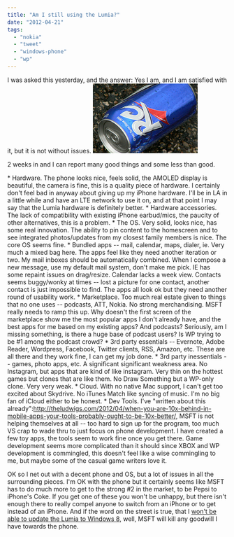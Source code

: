 ```yaml
---
title: "Am I still using the Lumia?"
date: "2012-04-21"
tags: 
  - "nokia"
  - "tweet"
  - "windows-phone"
  - "wp"
---
```


I was asked this yesterday, and the answer: Yes I am, and I am satisfied with it, but it is not without issues. [![](images/2208763076_24f45302b2_m.jpg "2208763076_24f45302b2_m")](http://theludwigs.com/wp-content/uploads/2012/04/2208763076_24f45302b2_m.jpg)

2 weeks in and I can report many good things and some less than good.

\* Hardware. The phone looks nice, feels solid, the AMOLED display is beautiful, the camera is fine, this is a quality piece of hardware. I certainly don't feel bad in anyway about giving up my iPhone hardware. I'll be in LA in a little while and have an LTE network to use it on, and at that point I may say that the Lumia hardware is definitely better. \* Hardware accessories. The lack of compatibility with existing iPhone earbud/mics, the paucity of other alternatives, this is a problem. \* The OS. Very solid, looks nice, has some real innovation. The ability to pin content to the homescreen and to see integrated photos/updates from my closest family members is nice. The core OS seems fine. \* Bundled apps -- mail, calendar, maps, dialer, ie. Very much a mixed bag here. The apps feel like they need another iteration or two. My mail inboxes should be automatically combined. When I compose a new message, use my default mail system, don't make me pick. IE has some repaint issues on drag/resize. Calendar lacks a week view. Contacts seems buggy/wonky at times -- lost a picture for one contact, another contact is just impossible to find. The apps all look ok but they need another round of usability work. \* Marketplace. Too much real estate given to things that no one uses -- podcasts, ATT, Nokia. No strong merchandising. MSFT really needs to ramp this up. Why doesn't the first screen of the marketplace show me the most popular apps I don't already have, and the best apps for me based on my existing apps? And podcasts? Seriously, am I missing something, is there a huge base of podcast users? Is WP trying to be #1 among the podcast crowd? \* 3rd party essentials -- Evernote, Adobe Reader, Wordpress, Facebook, Twitter clients, RSS, Amazon, etc. These are all there and they work fine, I can get my job done. \* 3rd party inessentials -- games, photo apps, etc. A significant significant weakness area. No Instagram, but apps that are kind of like instagram. Very thin on the hottest games but clones that are like them. No Draw Something but a WP-only clone. Very very weak. \* Cloud. With no native Mac support, I can't get too excited about Skydrive. No iTunes Match like syncing of music. I'm no big fan of iCloud either to be honest. \* Dev Tools. I've "written about this already":http://theludwigs.com/2012/04/when-you-are-10x-behind-in-mobile-apps-your-tools-probably-ought-to-be-10x-better/, MSFT is not helping themselves at all -- too hard to sign up for the program, too much VS crap to wade thru to just focus on phone development. I have created a few toy apps, the tools seem to work fine once you get there. Game development seems more complicated than it should since XBOX and WP development is commingled, this doesn't feel like a wise commingling to me, but maybe some of the casual game writers love it.

OK so I net out with a decent phone and OS, but a lot of issues in all the surrounding pieces. I'm OK with the phone but it certainly seems like MSFT has to do much more to get to the strong #2 in the market, to be Pepsi to iPhone's Coke. If you get one of these you won't be unhappy, but there isn't enough there to really compel anyone to switch from an iPhone or to get instead of an iPhone. And if the word on the street is true, that I [won't be able to update the Lumia to Windows 8](http://asia.cnet.com/crave/microsoft-evangelist-made-a-mistake-on-windows-phone-8-upgrade-claim-62214363.htm), well, MSFT will kill any goodwill I have towards the phone.
